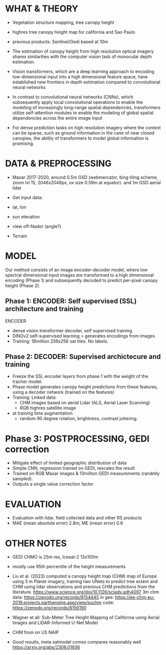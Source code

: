 # WHAT & THEORY
- Vegetation structure mapping, tree canopy height
- highres tree canopy height map for california and Sao Paulo
- previous products: Sentinel/Gedi based at 10m


- The estimation of canopy height from high resolution optical imagery shares similarities with the computer vision task of monocular depth
estimation.
- Vision transformers, which are a deep learning approach to
encoding low-dimensional input into a high dimensional feature space,
have established new frontiers in depth estimation compared to convolutional neural networks
- In contrast to convolutional neural networks (CNNs), which
subsequently apply local convolutional operations to enable the
modeling of increasingly long-range spatial dependencies, transformers
utilize self-attention modules to enable the modeling of global spatial
dependencies across the entire image input
- For dense prediction tasks on high resolution imagery where the
context can be sparse, such as ground information in the case of near
closed canopies, the ability of transformers to model global information
is promising.




# DATA & PREPROCESSING
- Maxar 2017-2020, around 0.5m GSD (webmercator, bing tiling scheme, zoom lvl 15, 2048x2048px, ox size 0.59m at equator). and 1m GSD aerial lidar

- Get input data:
- lat, lon
- sun elevation
- view off-Nador  (angle?)
- Terrain


# MODEL

Our method consists of an image encoder-decoder model, where low spectral
dimensional input images are transformed to a high dimensional
encoding (Phase 1) and subsequently decoded to predict per-pixel canopy height (Phase 2).


## Phase 1: ENCODER: Self supervised (SSL) architecture and training

ENCODER
- dense vision transformer decoder, self supervised training
- DINOv2 self-supervised learning > generates encodings from images
- Training: 18million 256x256 sat tiles. No labels.


## Phase 2: DECODER: Supervised archictecure and training

- Freeze the SSL encoder layers from phase 1 with the weight of the tracher model.
- Phase model generates canopy height predictions from these features, using a decoder network (trained on the features)
- Training: Linked data:
	- CHM images based on aerial Lidar (ALS, Aerial Laser Scanning)
	- RGB highres satellite image
- at training time augmentation:
	- random 90 degree rotation, brightness, contrast juttering.



# Phase 3: POSTPROCESSING, GEDI correction
- Mitigate effect of limited geographic distribution of data
- Simple CNN, regression trained on GEDI, rescales the result
- Trained on RGB Maxar images & 13million GEDI measurements (randmly sampled).
- Outputs a single value correction factor




# EVALUATION
- Evaluation with lidar, field collected data and other RS products
- MAE (mean absolute error) 2.8m, ME (mean error) 0.6



# OTHER NOTES

- GEDI CHMO is 25m res, Icesat-2 13x100m
- mostly use 95th percentile of the height measurements


- Liu et al. (2023) computed a canopy height map (CHM) map of Europe using 3 m Planet imagery, training two UNets to predict tree extent and CHM using lidar
observations and previous CHM predictions from the literature.
https://www.science.org/doi/10.1126/sciadv.adh4097
3m chm data: https://zenodo.org/records/8154445
in gee: https://ee-chm-eu-2019.projects.earthengine.app/view/euchm
code: https://zenodo.org/records/8156190


- Wagner et all: Sub-Meter Tree Height Mapping of California using Aerial Images and LiDAR-Informed U-Net Model
- CHM from on US NAIP
- Good results, meta satmodel comes compares reasonably well
https://arxiv.org/abs/2306.01936
